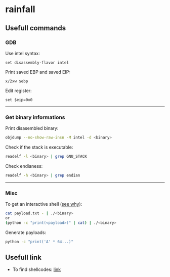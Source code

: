 # rainfall

## Usefull commands

### GDB

Use intel syntax:

```gdb
set disassembly-flavor intel
```

Print saved EBP and saved EIP:

```gdb
x/2xw $ebp
```

Edit register:

```gdb
set $eip=0x0
```

---

### Get binary informations

Print disasembled binary:

```bash
objdump --no-show-raw-insn -M intel -d <binary>
```

Check if the stack is executable:

```bash
readelf -l <binary> | grep GNU_STACK
```

Check endianess:

```bash
readelf -h <binary> | grep endian
```

---

### Misc

To get an interactive shell ([see why](https://unix.stackexchange.com/questions/203012/why-cant-i-open-a-shell-from-a-pipelined-process)):

```bash
cat payload.txt - | ./<binary>
or
(python -c "print(<payload>)" | cat) | ./<binary>
```

Generate payloads:

```bash
python -c "print('A' * 64...)"
```

## Usefull link

- To find shellcodes: [link](https://shell-storm.org/shellcode/files/shellcode-811.html)
